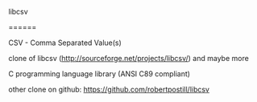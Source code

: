 libcsv

======

CSV - Comma Separated Value(s) 

clone of libcsv (http://sourceforge.net/projects/libcsv/) and maybe more

C programming language library (ANSI C89 compliant)

other clone on github:    https://github.com/robertpostill/libcsv


